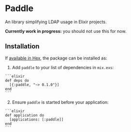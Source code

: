 # Paddle

An library simplifying LDAP usage in Elixir projects.

**Currently work in progress:** you should not use this for now.

## Installation

If [available in Hex](https://hex.pm/docs/publish), the package can be installed as:

  1. Add `paddle` to your list of dependencies in `mix.exs`:

    ```elixir
    def deps do
      [{:paddle, "~> 0.1.0"}]
    end
    ```

  2. Ensure `paddle` is started before your application:

    ```elixir
    def application do
      [applications: [:paddle]]
    end
    ```
